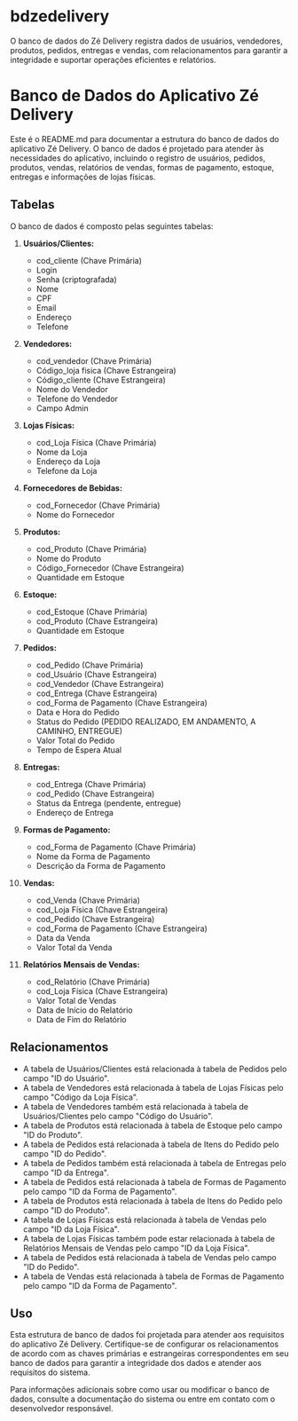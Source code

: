 # bdzedelivery
O banco de dados do Zé Delivery registra dados de usuários, vendedores, produtos, pedidos, entregas e vendas, com relacionamentos para garantir a integridade e suportar operações eficientes e relatórios.
# Banco de Dados do Aplicativo Zé Delivery

Este é o README.md para documentar a estrutura do banco de dados do aplicativo Zé Delivery. O banco de dados é projetado para atender às necessidades do aplicativo, incluindo o registro de usuários, pedidos, produtos, vendas, relatórios de vendas, formas de pagamento, estoque, entregas e informações de lojas físicas.

## Tabelas

O banco de dados é composto pelas seguintes tabelas:

1. **Usuários/Clientes:**
   - cod_cliente (Chave Primária)
   - Login
   - Senha (criptografada)
   - Nome
   - CPF
   - Email
   - Endereço
   - Telefone

2. **Vendedores:**
   - cod_vendedor (Chave Primária)
   - Código_loja fisica (Chave Estrangeira)
   - Código_cliente (Chave Estrangeira)
   - Nome do Vendedor
   - Telefone do Vendedor
   - Campo Admin

3. **Lojas Físicas:**
   - cod_Loja Física (Chave Primária)
   - Nome da Loja
   - Endereço da Loja
   - Telefone da Loja

4. **Fornecedores de Bebidas:**
   - cod_Fornecedor (Chave Primária)
   - Nome do Fornecedor

5. **Produtos:**
   - cod_Produto (Chave Primária)
   - Nome do Produto
   - Código_Fornecedor (Chave Estrangeira)
   - Quantidade em Estoque

6. **Estoque:**
   - cod_Estoque (Chave Primária)
   - cod_Produto (Chave Estrangeira)
   - Quantidade em Estoque

7. **Pedidos:**
   - cod_Pedido (Chave Primária)
   - cod_Usuário (Chave Estrangeira)
   - cod_Vendedor (Chave Estrangeira)
   - cod_Entrega (Chave Estrangeira)
   - cod_Forma de Pagamento (Chave Estrangeira)
   - Data e Hora do Pedido
   - Status do Pedido (PEDIDO REALIZADO, EM ANDAMENTO, A CAMINHO, ENTREGUE)
   - Valor Total do Pedido
   - Tempo de Espera Atual

9. **Entregas:**
   - cod_Entrega (Chave Primária)
   - cod_Pedido (Chave Estrangeira)
   - Status da Entrega (pendente, entregue)
   - Endereço de Entrega

10. **Formas de Pagamento:**
    - cod_Forma de Pagamento (Chave Primária)
    - Nome da Forma de Pagamento
    - Descrição da Forma de Pagamento

11. **Vendas:**
    - cod_Venda (Chave Primária)
    - cod_Loja Física (Chave Estrangeira)
    - cod_Pedido (Chave Estrangeira)
    - cod_Forma de Pagamento (Chave Estrangeira)
    - Data da Venda
    - Valor Total da Venda

12. **Relatórios Mensais de Vendas:**
    - cod_Relatório (Chave Primária)
    - cod_Loja Física (Chave Estrangeira)
    - Valor Total de Vendas
    - Data de Início do Relatório
    - Data de Fim do Relatório

## Relacionamentos

- A tabela de Usuários/Clientes está relacionada à tabela de Pedidos pelo campo "ID do Usuário".
- A tabela de Vendedores está relacionada à tabela de Lojas Físicas pelo campo "Código da Loja Física".
- A tabela de Vendedores também está relacionada à tabela de Usuários/Clientes pelo campo "Código do Usuário".
- A tabela de Produtos está relacionada à tabela de Estoque pelo campo "ID do Produto".
- A tabela de Pedidos está relacionada à tabela de Itens do Pedido pelo campo "ID do Pedido".
- A tabela de Pedidos também está relacionada à tabela de Entregas pelo campo "ID da Entrega".
- A tabela de Pedidos está relacionada à tabela de Formas de Pagamento pelo campo "ID da Forma de Pagamento".
- A tabela de Produtos está relacionada à tabela de Itens do Pedido pelo campo "ID do Produto".
- A tabela de Lojas Físicas está relacionada à tabela de Vendas pelo campo "ID da Loja Física".
- A tabela de Lojas Físicas também pode estar relacionada à tabela de Relatórios Mensais de Vendas pelo campo "ID da Loja Física".
- A tabela de Pedidos está relacionada à tabela de Vendas pelo campo "ID do Pedido".
- A tabela de Vendas está relacionada à tabela de Formas de Pagamento pelo campo "ID da Forma de Pagamento".

## Uso

Esta estrutura de banco de dados foi projetada para atender aos requisitos do aplicativo Zé Delivery. Certifique-se de configurar os relacionamentos de acordo com as chaves primárias e estrangeiras correspondentes em seu banco de dados para garantir a integridade dos dados e atender aos requisitos do sistema.

Para informações adicionais sobre como usar ou modificar o banco de dados, consulte a documentação do sistema ou entre em contato com o desenvolvedor responsável.

